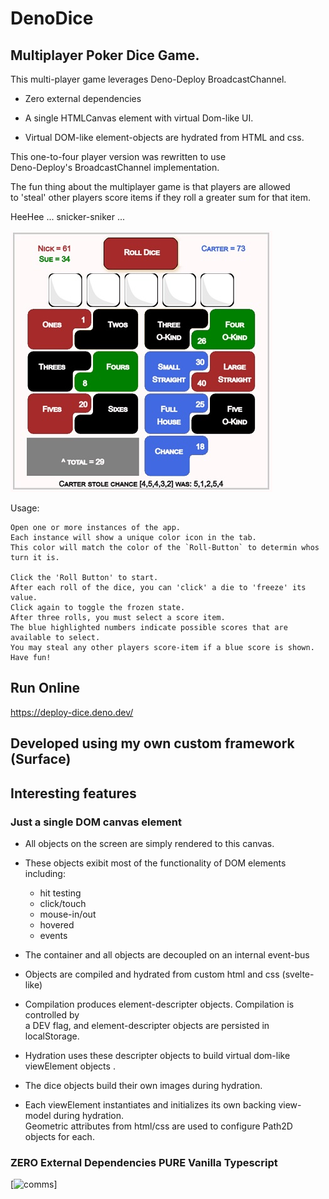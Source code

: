 # DenoDice
   
## Multiplayer Poker Dice Game.
This multi-player game leverages Deno-Deploy BroadcastChannel.

* Zero external dependencies 
   
* A single HTMLCanvas element with virtual Dom-like UI.

* Virtual DOM-like element-objects are hydrated from HTML and css.

This one-to-four player version was rewritten to use     
Deno-Deploy's BroadcastChannel implementation.  

The fun thing about the multiplayer game is that players are allowed    
to 'steal' other players score items if they roll a greater sum for that item.    

HeeHee ... snicker-sniker ...

[![dice](./dice.jpg)](https://rtc-dice-app-server.deno.dev//)    
   
Usage:
```
Open one or more instances of the app. 
Each instance will show a unique color icon in the tab.
This color will match the color of the `Roll-Button` to determin whos turn it is.

Click the 'Roll Button' to start.    
After each roll of the dice, you can 'click' a die to 'freeze' its value.    
Click again to toggle the frozen state.  
After three rolls, you must select a score item.    
The blue highlighted numbers indicate possible scores that are available to select.
You may steal any other players score-item if a blue score is shown.
Have fun!
```

## Run Online
https://deploy-dice.deno.dev/     

## Developed using my own custom framework (Surface)
## Interesting features
### Just a single DOM canvas element 
 * All objects on the screen are simply rendered to this canvas.<br/>
 
 * These objects exibit most of the functionality of DOM elements including:<br/>
     * hit testing    
     * click/touch     
     * mouse-in/out     
     * hovered     
     * events     

 * The container and all objects are decoupled on an internal event-bus<br/>
 
 * Objects are compiled and hydrated from custom html and css (svelte-like)<br/>
 * Compilation produces element-descripter objects. Compilation is controlled by<br/>
    a DEV flag, and element-descripter objects are persisted in localStorage.<br/>
 * Hydration uses these descripter objects to build virtual dom-like viewElement objects .<br/>
 * The dice objects build their own images during hydration.<br/> 
 * Each viewElement instantiates and initializes its own backing view-model during hydration.<br/> 
    Geometric attributes from html/css are used to configure Path2D objects for each.<br/>
    
### ZERO External Dependencies PURE Vanilla Typescript  

[![comms](./WS-BC-comms.png)]  
